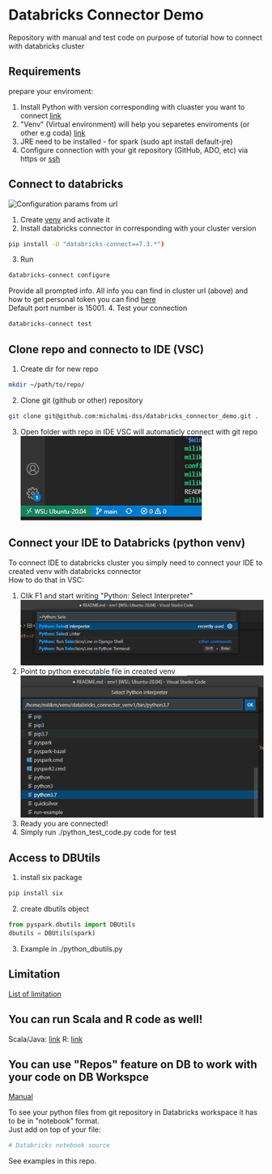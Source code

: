 # Databricks Connector Demo
Repository with manual and test code on purpose of tutorial how to connect with databricks cluster

## Requirements

prepare your enviroment:
1. Install Python with version corresponding with cluaster you want to connect [link](https://docs.microsoft.com/en-us/azure/databricks/dev-tools/databricks-connect#requirements)
2. "Venv" (Virtual environment) will help you separetes enviroments (or other e.g coda) [link](https://packaging.python.org/guides/installing-using-pip-and-virtual-environments/#installing-packages-using-pip-and-virtual-environments)
3. JRE need to be installed - for spark (sudo apt install default-jre)
4. Configure connection with your git repository (GitHub, ADO, etc) via https or [ssh](https://docs.github.com/en/authentication/connecting-to-github-with-ssh) 

## Connect to databricks

![Configuration params from url](/image/configuration_from_link.png)

1. Create [venv](https://packaging.python.org/guides/installing-using-pip-and-virtual-environments/#creating-a-virtual-environment) and activate it
2. Install databricks connector in corresponding with your cluster version 
```bash
pip install -U "databricks-connect==7.3.*")
```
3. Run 
```bash
databricks-connect configure
```
Provide all prompted info. All info you can find in cluster url (above) and how to get personal token you can find [here](https://docs.microsoft.com/en-us/azure/databricks/dev-tools/api/latest/authentication#--generate-a-personal-access-token)  
Default port number is 15001.
4. Test your connection
```bash
databricks-connect test
```

## Clone repo and connecto to IDE (VSC)

1. Create dir for new repo
```bash
mkdir ~/path/to/repo/
```
2. Clone git (github or other) repository
```bash
git clone git@github.com:michalmi-dss/databricks_connector_demo.git .
```
3. Open folder with repo in IDE
VSC will automaticly connect with git repo
![git in vsc](/image/git.png)

## Connect your IDE to Databricks (python venv)

To connect IDE to databricks cluster you simply need to connect your IDE to created venv with databricks connector  
How to do that in VSC:
1. Clik F1 and start writing "Python: Select Interpreter"
![select interpreter](/image/select_interpreter.png)
2. Point to python executable file in created venv
![selected interpreter](/image/python37_venv_interpreter.png)
3. Ready you are connected!
4. Simply run ./python_test_code.py code for test

## Access to DBUtils

1. install six package
```bash
pip install six
```
2. create dbutils object
```python
from pyspark.dbutils import DBUtils
dbutils = DBUtils(spark)
```
3. Example in ./python_dbutils.py

## Limitation

[List of limitation](https://docs.microsoft.com/en-us/azure/databricks/dev-tools/databricks-connect#limitations)

## You can run Scala and R code as well!

Scala/Java: [link](https://docs.microsoft.com/en-us/azure/databricks/dev-tools/databricks-connect#intellij-scala-or-java)
R: [link](https://docs.microsoft.com/en-us/azure/databricks/dev-tools/databricks-connect#--sparklyr-and-rstudio-desktop)

## You can use "Repos" feature on DB to work with your code on DB Workspce

[Manual](https://docs.microsoft.com/en-us/azure/databricks/repos)

To see your python files from git repository in Databricks workspace it has to be in "notebook" format.  
Just add on top of your file:
```python
# Databricks notebook source
```
See examples in this repo.